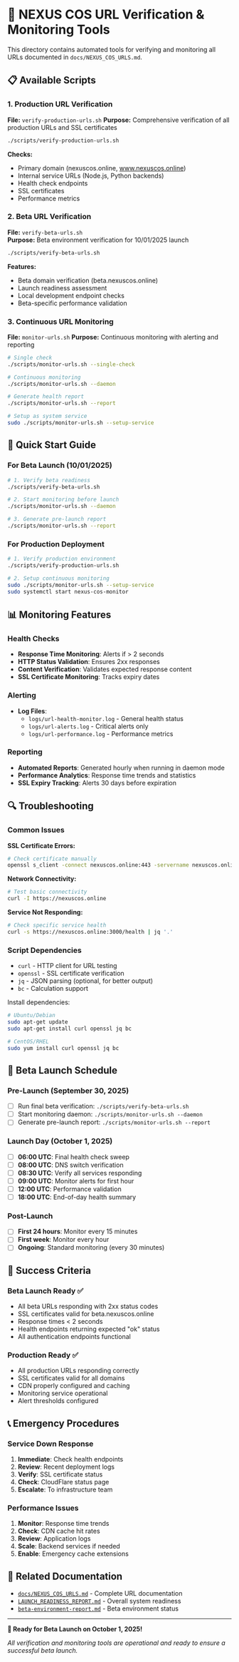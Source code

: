# 🔧 NEXUS COS URL Verification & Monitoring Tools

This directory contains automated tools for verifying and monitoring all URLs documented in `docs/NEXUS_COS_URLS.md`.

## 📋 Available Scripts

### 1. Production URL Verification
**File:** `verify-production-urls.sh`
**Purpose:** Comprehensive verification of all production URLs and SSL certificates

```bash
./scripts/verify-production-urls.sh
```

**Checks:**
- Primary domain (nexuscos.online, www.nexuscos.online)
- Internal service URLs (Node.js, Python backends)
- Health check endpoints
- SSL certificates
- Performance metrics

### 2. Beta URL Verification
**File:** `verify-beta-urls.sh`  
**Purpose:** Beta environment verification for 10/01/2025 launch

```bash
./scripts/verify-beta-urls.sh
```

**Features:**
- Beta domain verification (beta.nexuscos.online)
- Launch readiness assessment
- Local development endpoint checks
- Beta-specific performance validation

### 3. Continuous URL Monitoring
**File:** `monitor-urls.sh`
**Purpose:** Continuous monitoring with alerting and reporting

```bash
# Single check
./scripts/monitor-urls.sh --single-check

# Continuous monitoring
./scripts/monitor-urls.sh --daemon

# Generate health report
./scripts/monitor-urls.sh --report

# Setup as system service
sudo ./scripts/monitor-urls.sh --setup-service
```

## 🚀 Quick Start Guide

### For Beta Launch (10/01/2025)
```bash
# 1. Verify beta readiness
./scripts/verify-beta-urls.sh

# 2. Start monitoring before launch
./scripts/monitor-urls.sh --daemon

# 3. Generate pre-launch report
./scripts/monitor-urls.sh --report
```

### For Production Deployment
```bash
# 1. Verify production environment
./scripts/verify-production-urls.sh

# 2. Setup continuous monitoring
sudo ./scripts/monitor-urls.sh --setup-service
sudo systemctl start nexus-cos-monitor
```

## 📊 Monitoring Features

### Health Checks
- **Response Time Monitoring**: Alerts if > 2 seconds
- **HTTP Status Validation**: Ensures 2xx responses
- **Content Verification**: Validates expected response content
- **SSL Certificate Monitoring**: Tracks expiry dates

### Alerting
- **Log Files**: 
  - `logs/url-health-monitor.log` - General health status
  - `logs/url-alerts.log` - Critical alerts only
  - `logs/url-performance.log` - Performance metrics

### Reporting
- **Automated Reports**: Generated hourly when running in daemon mode
- **Performance Analytics**: Response time trends and statistics
- **SSL Expiry Tracking**: Alerts 30 days before expiration

## 🔍 Troubleshooting

### Common Issues

**SSL Certificate Errors:**
```bash
# Check certificate manually
openssl s_client -connect nexuscos.online:443 -servername nexuscos.online
```

**Network Connectivity:**
```bash
# Test basic connectivity
curl -I https://nexuscos.online
```

**Service Not Responding:**
```bash
# Check specific service health
curl -s https://nexuscos.online:3000/health | jq '.'
```

### Script Dependencies
- `curl` - HTTP client for URL testing
- `openssl` - SSL certificate verification
- `jq` - JSON parsing (optional, for better output)
- `bc` - Calculation support

Install dependencies:
```bash
# Ubuntu/Debian
sudo apt-get update
sudo apt-get install curl openssl jq bc

# CentOS/RHEL
sudo yum install curl openssl jq bc
```

## 📅 Beta Launch Schedule

### Pre-Launch (September 30, 2025)
- [ ] Run final beta verification: `./scripts/verify-beta-urls.sh`
- [ ] Start monitoring daemon: `./scripts/monitor-urls.sh --daemon`
- [ ] Generate pre-launch report: `./scripts/monitor-urls.sh --report`

### Launch Day (October 1, 2025)
- [ ] **06:00 UTC**: Final health check sweep
- [ ] **08:00 UTC**: DNS switch verification
- [ ] **08:30 UTC**: Verify all services responding
- [ ] **09:00 UTC**: Monitor alerts for first hour
- [ ] **12:00 UTC**: Performance validation
- [ ] **18:00 UTC**: End-of-day health summary

### Post-Launch
- [ ] **First 24 hours**: Monitor every 15 minutes
- [ ] **First week**: Monitor every hour  
- [ ] **Ongoing**: Standard monitoring (every 30 minutes)

## 🎯 Success Criteria

### Beta Launch Ready ✅
- All beta URLs responding with 2xx status codes
- SSL certificates valid for beta.nexuscos.online
- Response times < 2 seconds
- Health endpoints returning expected "ok" status
- All authentication endpoints functional

### Production Ready ✅  
- All production URLs responding correctly
- SSL certificates valid for all domains
- CDN properly configured and caching
- Monitoring service operational
- Alert thresholds configured

## 📞 Emergency Procedures

### Service Down Response
1. **Immediate**: Check health endpoints
2. **Review**: Recent deployment logs  
3. **Verify**: SSL certificate status
4. **Check**: CloudFlare status page
5. **Escalate**: To infrastructure team

### Performance Issues
1. **Monitor**: Response time trends
2. **Check**: CDN cache hit rates
3. **Review**: Application logs
4. **Scale**: Backend services if needed
5. **Enable**: Emergency cache extensions

## 🔗 Related Documentation

- [`docs/NEXUS_COS_URLS.md`](../docs/NEXUS_COS_URLS.md) - Complete URL documentation
- [`LAUNCH_READINESS_REPORT.md`](../LAUNCH_READINESS_REPORT.md) - Overall system readiness
- [`beta-environment-report.md`](../beta-environment-report.md) - Beta environment status

---

**🎉 Ready for Beta Launch on October 1, 2025!**

*All verification and monitoring tools are operational and ready to ensure a successful beta launch.*